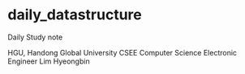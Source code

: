 # daily_datastructure
Daily Study note

HGU, Handong Global University
CSEE Computer Science Electronic Engineer
Lim Hyeongbin
